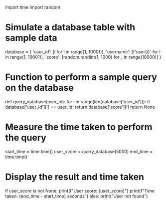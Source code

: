 import time
import random

# Simulate a database table with sample data
database = {
    'user_id': [i for i in range(1, 10001)],
    'username': [f'user{i}' for i in range(1, 10001)],
    'score': [random.randint(1, 1000) for _ in range(10000)]
}

# Function to perform a sample query on the database
def query_database(user_id):
    for i in range(len(database['user_id'])):
        if database['user_id'][i] == user_id:
            return database['score'][i]
    return None

# Measure the time taken to perform the query
start_time = time.time()
user_score = query_database(5000)
end_time = time.time()

# Display the result and time taken
if user_score is not None:
    print(f"User score: {user_score}")
    print(f"Time taken: {end_time - start_time} seconds")
else:
    print("User not found")

